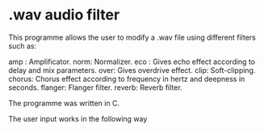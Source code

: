 # .wav audio filter

This programme allows the user to modify a .wav file using different filters such as:

amp : Amplificator.
norm: Normalizer.
eco : Gives echo effect according to delay and mix parameters.
over: Gives overdrive effect.
clip: Soft-clipping.
chorus: Chorus effect according to frequency in hertz and deepness in seconds.
flanger: Flanger filter.
reverb:  Reverb filter.

The programme was written in C.

The user input works in the following way 
